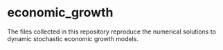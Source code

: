 # economic_growth
The files collected in this repository reproduce the numerical solutions to dynamic stochastic economic growth models. 
